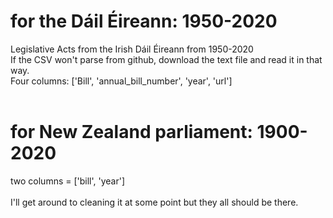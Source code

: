 # for the Dáil Éireann: 1950-2020
Legislative Acts from the Irish Dáil Éireann from 1950-2020 <br>
If the CSV won't parse from github, download the text file and read it in that way. <br>
Four columns: ['Bill', 'annual_bill_number', 'year', 'url'] <br>
<br>
# for New Zealand parliament: 1900-2020 <br>
two columns = ['bill', 'year']<br>
<br>
I'll get around to cleaning it at some point but they all should be there. <br>
